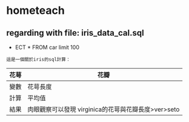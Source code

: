 # hometeach
## regarding with file: iris_data_cal.sql
* ECT * FROM car limit 100
```
這是一個關於iris的sql計算：
```
花萼| 花瓣 
------------ | -------------
變數   | 花萼長度 | 花萼寬度 | 花瓣長度 |花瓣寬度
計算   | 平均值 | 最大值 | 最小值 |
結果 | 肉眼觀察可以發現 virginica的花萼與花瓣長度>ver>seto



